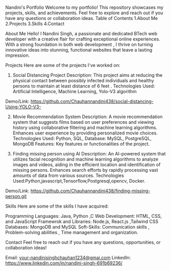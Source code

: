 Nandini's Portfolio
Welcome to my portfolio! This repository showcases my projects, skills, and achievements. Feel free to explore and reach out if you have any questions or collaboration ideas.
Table of Contents
1.About Me
2.Projects
3.Skills
4.Contact

About Me
Hello!  I Nandini Singh, a passionate and dedicated BTech web developer with a creative flair for crafting exceptional online experiences. With a strong foundation in both web development , 
I thrive on turning innovative ideas into stunning, functional websites that leave a lasting impression.

Projects
Here are some of the projects I've worked on:

1. Social Distancing Project 
Description: This project aims at reducing the physical 
contact between possibly infected individuals 
and healthy persons to maintain at least 
distance of 6 feet .
Technologies Used: Artificial Intelligence, Machine 
Learning, Yolo-V3 algorithm

Demo/Link: https://github.com/Chauhannandini438/social-distancing-Using-YOLO-V3-

2. Movie Recommendation System 
Description: A movie recommendation system that suggests films based on user preferences and viewing history using collaborative filtering and machine learning algorithms.
Enhances user experience by providing personalized movie choices.
Technologies Used: Python, SQL, Database: MySQL, PostgreSQL, MongoDB
Features: Key features or functionalities of the project.

3. Finding missing person using AI
Description: An AI-powered system that utilizes facial recognition and machine learning algorithms to analyze images and videos, aiding in the efficient location and
 identification of missing persons.
Enhances search efforts by rapidly processing vast amounts of data from various sources.
Technologies Used:Python,javascript,Tensorflow,Postgresql,opencv, Docker.

Demo/Link: https://github.com/Chauhannandini438/finding-missing-person.git

Skills
Here are some of the skills I have acquired:

Programming Languages: Java, Python ,C
Web Development: HTML, CSS, and JavaScript 
Framewrok and Libraries: Node.js, React.js ,Tailwind CSS 
Databases:  MongoDB and MySQL
Soft-Skills: Communication skills , Problem-solving abilities , Time management and organization.


Contact
Feel free to reach out if you have any questions, opportunities, or collaboration ideas!

Email: your-nandinisinghchauhan1234@gmai.com
LinkedIn: https://www.linkedin.com/in/nandini-singh-691b69236/

